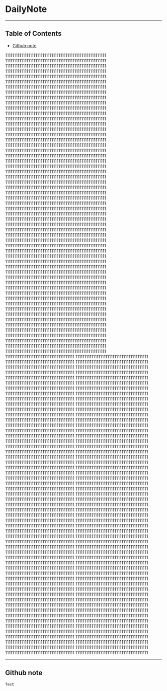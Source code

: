 # DailyNote


---

## Table of Contents

- [Github note](#github-note)



111111111111111111111111111111111111111111111111111111111
111111111111111111111111111111111111111111111111111111111
111111111111111111111111111111111111111111111111111111111
111111111111111111111111111111111111111111111111111111111
111111111111111111111111111111111111111111111111111111111
111111111111111111111111111111111111111111111111111111111
111111111111111111111111111111111111111111111111111111111
111111111111111111111111111111111111111111111111111111111
111111111111111111111111111111111111111111111111111111111
111111111111111111111111111111111111111111111111111111111
111111111111111111111111111111111111111111111111111111111
111111111111111111111111111111111111111111111111111111111
111111111111111111111111111111111111111111111111111111111
111111111111111111111111111111111111111111111111111111111
111111111111111111111111111111111111111111111111111111111
111111111111111111111111111111111111111111111111111111111
111111111111111111111111111111111111111111111111111111111
111111111111111111111111111111111111111111111111111111111
111111111111111111111111111111111111111111111111111111111
111111111111111111111111111111111111111111111111111111111
111111111111111111111111111111111111111111111111111111111
111111111111111111111111111111111111111111111111111111111
111111111111111111111111111111111111111111111111111111111
111111111111111111111111111111111111111111111111111111111
111111111111111111111111111111111111111111111111111111111
111111111111111111111111111111111111111111111111111111111
111111111111111111111111111111111111111111111111111111111
111111111111111111111111111111111111111111111111111111111
111111111111111111111111111111111111111111111111111111111
111111111111111111111111111111111111111111111111111111111
111111111111111111111111111111111111111111111111111111111
111111111111111111111111111111111111111111111111111111111
111111111111111111111111111111111111111111111111111111111
111111111111111111111111111111111111111111111111111111111
111111111111111111111111111111111111111111111111111111111
111111111111111111111111111111111111111111111111111111111
111111111111111111111111111111111111111111111111111111111
111111111111111111111111111111111111111111111111111111111
111111111111111111111111111111111111111111111111111111111
111111111111111111111111111111111111111111111111111111111
111111111111111111111111111111111111111111111111111111111
111111111111111111111111111111111111111111111111111111111
111111111111111111111111111111111111111111111111111111111
111111111111111111111111111111111111111111111111111111111
111111111111111111111111111111111111111111111111111111111
111111111111111111111111111111111111111111111111111111111
111111111111111111111111111111111111111111111111111111111
111111111111111111111111111111111111111111111111111111111
111111111111111111111111111111111111111111111111111111111
111111111111111111111111111111111111111111111111111111111
111111111111111111111111111111111111111111111111111111111
111111111111111111111111111111111111111111111111111111111
111111111111111111111111111111111111111111111111111111111
111111111111111111111111111111111111111111111111111111111
111111111111111111111111111111111111111111111111111111111
111111111111111111111111111111111111111111111111111111111
111111111111111111111111111111111111111111111111111111111
111111111111111111111111111111111111111
11111111111111111111111111111111111111111
111111111111111111111111111111111111111
11111111111111111111111111111111111111111
111111111111111111111111111111111111111
11111111111111111111111111111111111111111
111111111111111111111111111111111111111
11111111111111111111111111111111111111111
111111111111111111111111111111111111111
11111111111111111111111111111111111111111
111111111111111111111111111111111111111
11111111111111111111111111111111111111111
111111111111111111111111111111111111111
11111111111111111111111111111111111111111
111111111111111111111111111111111111111
11111111111111111111111111111111111111111
111111111111111111111111111111111111111
11111111111111111111111111111111111111111
111111111111111111111111111111111111111
11111111111111111111111111111111111111111
111111111111111111111111111111111111111
11111111111111111111111111111111111111111
111111111111111111111111111111111111111
11111111111111111111111111111111111111111
111111111111111111111111111111111111111
11111111111111111111111111111111111111111
111111111111111111111111111111111111111
11111111111111111111111111111111111111111
111111111111111111111111111111111111111
11111111111111111111111111111111111111111
111111111111111111111111111111111111111
11111111111111111111111111111111111111111
111111111111111111111111111111111111111
11111111111111111111111111111111111111111
111111111111111111111111111111111111111
11111111111111111111111111111111111111111
111111111111111111111111111111111111111
11111111111111111111111111111111111111111
111111111111111111111111111111111111111
11111111111111111111111111111111111111111
111111111111111111111111111111111111111
11111111111111111111111111111111111111111
111111111111111111111111111111111111111
11111111111111111111111111111111111111111
111111111111111111111111111111111111111
11111111111111111111111111111111111111111
111111111111111111111111111111111111111
11111111111111111111111111111111111111111
111111111111111111111111111111111111111
11111111111111111111111111111111111111111
111111111111111111111111111111111111111
11111111111111111111111111111111111111111
111111111111111111111111111111111111111
11111111111111111111111111111111111111111
111111111111111111111111111111111111111
11111111111111111111111111111111111111111
111111111111111111111111111111111111111
11111111111111111111111111111111111111111
111111111111111111111111111111111111111
11111111111111111111111111111111111111111
111111111111111111111111111111111111111
11111111111111111111111111111111111111111
111111111111111111111111111111111111111
11111111111111111111111111111111111111111
111111111111111111111111111111111111111
11111111111111111111111111111111111111111
111111111111111111111111111111111111111
11111111111111111111111111111111111111111
111111111111111111111111111111111111111
11111111111111111111111111111111111111111
111111111111111111111111111111111111111
11111111111111111111111111111111111111111
111111111111111111111111111111111111111
11111111111111111111111111111111111111111
111111111111111111111111111111111111111
11111111111111111111111111111111111111111
111111111111111111111111111111111111111
11111111111111111111111111111111111111111
111111111111111111111111111111111111111
11111111111111111111111111111111111111111
111111111111111111111111111111111111111
11111111111111111111111111111111111111111
111111111111111111111111111111111111111
11111111111111111111111111111111111111111
111111111111111111111111111111111111111
11111111111111111111111111111111111111111
111111111111111111111111111111111111111
11111111111111111111111111111111111111111
111111111111111111111111111111111111111
11111111111111111111111111111111111111111
111111111111111111111111111111111111111
11111111111111111111111111111111111111111
111111111111111111111111111111111111111
11111111111111111111111111111111111111111
111111111111111111111111111111111111111
11111111111111111111111111111111111111111
111111111111111111111111111111111111111
11111111111111111111111111111111111111111
111111111111111111111111111111111111111
11111111111111111111111111111111111111111
111111111111111111111111111111111111111
11111111111111111111111111111111111111111
111111111111111111111111111111111111111
11111111111111111111111111111111111111111
111111111111111111111111111111111111111
11111111111111111111111111111111111111111
111111111111111111111111111111111111111
11111111111111111111111111111111111111111
111111111111111111111111111111111111111
11111111111111111111111111111111111111111
111111111111111111111111111111111111111
11111111111111111111111111111111111111111
111111111111111111111111111111111111111
11111111111111111111111111111111111111111

---
## Github note
	Test


